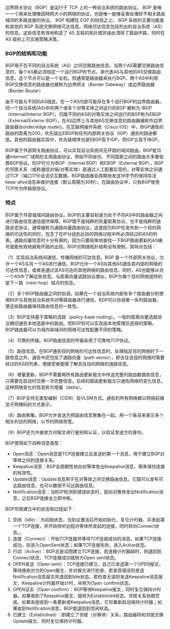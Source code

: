 边界网关协议（BGP）是运行于 TCP 上的一种自治系统的路由协议。 BGP 是唯一一个用来处理像因特网大小的网络的协议，也是唯一能够妥善处理好不相关路由域间的多路连接的协议。 BGP 构建在 EGP 的经验之上。 BGP 系统的主要功能是和其他的 BGP 系统交换网络可达信息。网络可达信息包括列出的自治系统（AS）的信息。这些信息有效地构造了 AS 互联的拓扑图并由此清除了路由环路，同时在 AS 级别上可实施策略决策。

### BGP的结构和功能

BGP用于在不同的自治系统（AS）之间交换路由信息。当两个AS需要交换路由信息时，每个AS都必须指定一个运行BGP的节点，来代表AS与其他的AS交换路由信息。这个节点可以是一个主机。但通常是路由器来执行BGP。两个AS中利用BGP交换信息的路由器也被称为边界网关（Border Gateway）或边界路由器（Border Router）

由于可能与不同的AS相连，在一个AS内部可能存在多个运行BGP的边界路由器。同一个自治系统(AS)中的两个或多个对等实体之间运行的BGP 被称为 IBGP（Internal/Interior BGP）。归属不同的AS的对等实体之间运行的BGP称为EBGP （External/Exterior BGP）。在AS边界上与其他AS交换信息的路由器被称作边界路由器(border/edge router)。在互联网操作系统（Cisco IOS）中，IBGP通告的路由的距离为200，优先级比EBGP和任何内部网关协议（IGP）通告的路由都低。其他的路由器实现中，优先级顺序也是EBGP高于IGP，而IGP又高于IBGP。

BGP属于外部网关路由协议，可以实现自治系统间无环路的域间路由。BGP是沟通Internet广域网的主用路由协议，例如不同省份、不同国家之间的路由大多要依靠BGP协议。BGP可分为IBGP（Internal BGP）和EBGP（External BGP）。BGP的邻居关系（或称通信对端/对等实体）是通过人工配置实现的，对等实体之间通过TCP（端口179)会话交互数据。BGP路由器会周期地发送19字节的保持存活keep-alive消息来维护连接（默认周期为30秒）。在路由协议中，只有BGP使用TCP作为传输层协议。



### 特点

BGP属于外部或域间路由协议。BGP的主要目标是为处于不同AS中的路由器之间进行路由信息通信提供保障。BGP既不是纯粹的矢量距离协议，也不是纯粹的链路状态协议，通常被称为通路向量路由协议。这是因为BGP在发布到一个目的网络的可达性的同时，包含了在IP分组到达目的网络过程中所必须经过的AS的列表。通路向量信息时十分有用的，因为只要简单地查找一下BGP路由更新的AS编号就能有效地避免环路的出现。BGP对网络拓扑结构没有限制，其特点包括：

（1）实现自治系统间通信，传播网络的可达信息。BGP 是一个外部网关协议，允许一个AS与另一个AS进行通信。BGP允许一个AS向其他AS通告其内部的网络的可达性信息，或者是通过该AS可达的其他网络的路由信息。同时，AS也能够从另一个AS中了解这些信息。与距离向量选路协议类似，BGP为每个目的网络提供的是下一跳（next-hop）结点的信息。

（2）多个BGP路由器之间的协调。如果在一个自治系统内部有多个路由器分别使用BGP与其他自治系统中对等路由器进行通信，BGP可以协调者一系列路由器，使这些路由器保持路由信息的一致性。

（3）BGP支持基于策略的选路（policy-base routing）。一般的距离向量选路协议确切通告本地选路中的路由。而BGP则可以实现由本地管理员选择的策略。BGP路由器可以为域内和域间的网络可达性配置不同的策略。

（4）可靠的传输。BGP路由信息的传输采用了可靠地TCP协议。

（5）路径信息。在BGP通告目的网络的可达性信息时，处理指定目的网络的下一跳信息之外，通告中还包括了通路向量（path vector），即去往该目的网络时需要经过的AS的列表，使接受者能够了解去往目的网络的通路信息。

（6）增量更新。BGP不需要再所有路由更新报文中传送完整的路由数据库信息，只需要在启动时交换一次完整信息。后续的路由更新报文只通告网络的变化信息。这种网络变化的信息称为增量（delta）。

（7）BGP支持无类型编制（CIDR）及VLSM方式。通告的所有网络都以网络前缀加子网掩码的方式表示。

（8）路由聚集。BGP允许发送方把路由信息聚集在一起，用一个条目来表示多个相关的目的网络，以节约网络带宽。

（9）BGP还允许接收方对报文进行鉴别和认证，以验证发送方的身份。

BGP使用如下四种消息类型：

- Open消息：Open消息是TCP连接建立后发送的第一个消息，用于建立BGP对等体之间的连接关系。
- Keepalive消息：BGP会周期性地向对等体发出Keepalive消息，用来保持连接的有效性。
- Update消息：Update消息用于在对等体之间交换路由信息。它既可以发布可达路由信息，也可以撤销不可达路由信息。
- Notification消息：当BGP检测到错误状态时，就向对等体发出Notification消息，之后BGP连接会立即中断。

BGP邻居建立中的状态和过程如下：

1. 空闲（Idle）：为初始状态，当协议激活后开始初始化，复位计时器，并发起第一个TCP连接，并开始倾听远程对等体所发起的连接，同时转向Connect状态。。
2. 连接（Connect）：开始TCP连接并等待TCP连接成功的消息。如果TCP连接成功，则进入OpenSent状态；如果TCP连接失败，进入Active状态。
3. 行动（Active）：BGP总是试图建立TCP连接，若连接计时器超时，则退回到Connect状态，TCP连接成功就转为Open sent状态。
4. OPEN发送（Open sent）：TCP连接已建立，自己已发送第一个OPEN报文，等待接收对方的Open报文，并对报文进行检查，若发现错误则发送Notification消息报文并退回到Idle状态。若检查无误则发送Keepalive消息报文，Keepalive计时器开始计时，并转为Open confirm状态。
5. OPEN证实（Open confirm）：BGP等待Keepalive报文，同时复位保持计时器。如果收到了Keepalive报文，就转为Established状态，邻居关系协商完成。如果系统收到一条更新或Keepalive消息，它将重新启动保持计时器；如果收到Notification消息，BGP就退回到空闲状态。
6. 已建立（Established）：即建立了邻居（对等体）关系，路由器将和邻居交换Update报文，同时复位保持计时器。